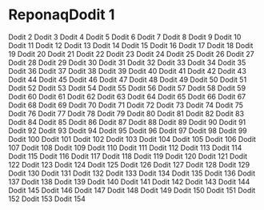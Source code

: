# ReponaqDodit 1
Dodit 2
Dodit 3
Dodit 4
Dodit 5
Dodit 6
Dodit 7
Dodit 8
Dodit 9
Dodit 10
Dodit 11
Dodit 12
Dodit 13
Dodit 14
Dodit 15
Dodit 16
Dodit 17
Dodit 18
Dodit 19
Dodit 20
Dodit 21
Dodit 22
Dodit 23
Dodit 24
Dodit 25
Dodit 26
Dodit 27
Dodit 28
Dodit 29
Dodit 30
Dodit 31
Dodit 32
Dodit 33
Dodit 34
Dodit 35
Dodit 36
Dodit 37
Dodit 38
Dodit 39
Dodit 40
Dodit 41
Dodit 42
Dodit 43
Dodit 44
Dodit 45
Dodit 46
Dodit 47
Dodit 48
Dodit 49
Dodit 50
Dodit 51
Dodit 52
Dodit 53
Dodit 54
Dodit 55
Dodit 56
Dodit 57
Dodit 58
Dodit 59
Dodit 60
Dodit 61
Dodit 62
Dodit 63
Dodit 64
Dodit 65
Dodit 66
Dodit 67
Dodit 68
Dodit 69
Dodit 70
Dodit 71
Dodit 72
Dodit 73
Dodit 74
Dodit 75
Dodit 76
Dodit 77
Dodit 78
Dodit 79
Dodit 80
Dodit 81
Dodit 82
Dodit 83
Dodit 84
Dodit 85
Dodit 86
Dodit 87
Dodit 88
Dodit 89
Dodit 90
Dodit 91
Dodit 92
Dodit 93
Dodit 94
Dodit 95
Dodit 96
Dodit 97
Dodit 98
Dodit 99
Dodit 100
Dodit 101
Dodit 102
Dodit 103
Dodit 104
Dodit 105
Dodit 106
Dodit 107
Dodit 108
Dodit 109
Dodit 110
Dodit 111
Dodit 112
Dodit 113
Dodit 114
Dodit 115
Dodit 116
Dodit 117
Dodit 118
Dodit 119
Dodit 120
Dodit 121
Dodit 122
Dodit 123
Dodit 124
Dodit 125
Dodit 126
Dodit 127
Dodit 128
Dodit 129
Dodit 130
Dodit 131
Dodit 132
Dodit 133
Dodit 134
Dodit 135
Dodit 136
Dodit 137
Dodit 138
Dodit 139
Dodit 140
Dodit 141
Dodit 142
Dodit 143
Dodit 144
Dodit 145
Dodit 146
Dodit 147
Dodit 148
Dodit 149
Dodit 150
Dodit 151
Dodit 152
Dodit 153
Dodit 154
